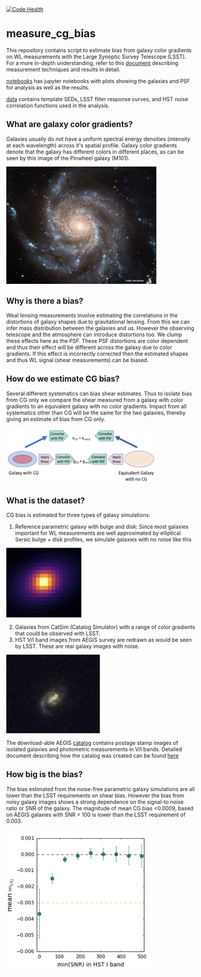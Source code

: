 [![Code Health](https://landscape.io/github/sowmyakth/measure_cg_bias/master/landscape.svg?style=flat)](https://landscape.io/github/sowmyakth/measure_cg_bias/master)
# measure_cg_bias
This repository contains script to estimate bias from galaxy color gradients on WL measurements
with the Large Synoptic Survey Telescope (LSST). For a more in-depth understanding,
refer to this [document](https://www.overleaf.com/read/wqztwvtnxhvn) describing
measurement techniques and results in detail.

[notebooks](https://github.com/sowmyakth/measure_cg_bias/tree/master/notebooks)
has jupyter notebooks with plots showing the galaxies and PSF for
analysis as well as the results.

[data](https://github.com/sowmyakth/measure_cg_bias/tree/master/data)
contains template SEDs, LSST filter response curves, and HST noise
correlation functions used in the analysis.

## What are galaxy color gradients?
Galaxies usually do not have a uniform spectral energy densities (intensity at each wavelength)
across it's spatial profile. Galaxy color gradients denote that the galaxy has
different colors in different places, as can be seen by this image of
the Pinwheel galaxy (M101).

<img src="docs/images/gal_example.jpg" alt="galaxy with color gradient" width="400"/>

## Why is there a bias?
Weal lensing measurements involve estimating the correlations in the distortions
of galaxy shapes due to gravitational lensing. From this we can infer mass
distribution between the galaxies and us. However the observing telescope and
the atmosphere can introduce distortions too. We clump these effects here as
the PSF. These PSF distortions are color dependent and thus their effect will be
different across the galaxy due to color gradients. If this effect is incorrectly
corrected then the estimated shapes and thus WL signal (shear measurements) can
be biased.

## How do we estimate CG bias?
Several different systematics can bias shear estimates. Thus to isolate bias from
CG only we compare the shear measured from a galaxy with color gradients to an
equivalent galaxy with no color gradients. Impact from all systematics other than
CG will be the same for the two galaxies, thereby giving an estimate of bias from
CG only.

<img src="docs/images/flow_chart.png" alt="flowchart" width="400"/>

## What is the dataset?
CG bias is estimated for three types of galaxy simulations:
1. Reference parametric galaxy with bulge and disk: Since most galaxies important
for WL measurements are well approximated by elliptical Sersic bulge + disk profiles,
we simulate galaxies with no noise like this

<img src="docs/images/sersic_gal.png" alt="sersic galaxy with color gradient" width="200"/>

2. Galaxies from CatSim (Catalog Simulator) with a range of color gradients that
could be observed with LSST.
3. HST V/I band images from AEGIS survey are redrawn as would be seen by LSST. These
are real galaxy images with noise.

<img src="docs/images/hst_gal.png" alt="real galaxy" width="250"/>

The download-able AEGIS [catalog](http://great3.jb.man.ac.uk/leaderboard/data/public/AEGIS_training_sample.tar.gz)
contains postage stamp images of isolated galaxies and photometric measurements
in V/I bands. Detailed document describing how the catalog was created
can be found [here](https://docs.google.com/viewer?url=https://github.com/sowmyakth/measure_cg_bias/raw/master/pdfs/Reducing_AEGIS_gal.pdf)

## How big is the bias?
The bias estimated from the noise-free parametric galaxy simulations are all lower
than the LSST requirements on shear bias. However the bias from noisy galaxy images
shows a strong dependence on the signal-to noise ratio or SNR of the galaxy.
The magnitude of mean CG bias <0.0009, based on AEGIS galaxies with SNR > 100
is lower than the LSST requirement of 0.003.

<img src="docs/images/results.png" alt="aegis cg bias" width="400"/>
